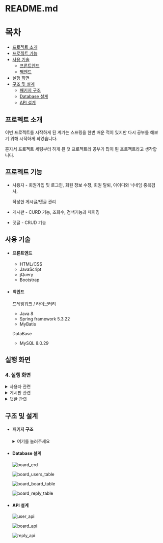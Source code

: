 # README.md

# 목차

- [프로젝트 소개](#프로젝트-소개)
- [프로젝트 기능](#프로젝트-기능)
- [사용 기술](#사용-기술)
    - [프론트엔드](#프론트엔드)
    - [백엔드](#백엔드)
- [실행 화면](#실행-화면)
- [구조 및 설계](#구조-및-설계)
    - [패키지 구조](#패키지-구조)
    - [Database 설계](#database-설계)
    - [API 설계](#api-설계)

## 프로젝트 소개

이번 프로젝트를 시작하게 된 계기는 스프링을 한번 배운 적이 있지만 다시 공부를 해보기 위해 시작하게 되었습니다.

혼자서 프로젝트 세팅부터 하게 된 첫 프로젝트라 공부가 많이 된 프로젝트라고 생각합니다.

## 프로젝트 기능

- 사용자 - 회원가입 및 로그인, 회원 정보 수정, 회원 탈퇴, 아이디와 닉네임 중복검사,
    
    작성한 게시글/댓글 관리
    
- 게시판 - CURD 기능, 조회수, 검색기능과 페이징
- 댓글 - CRUD 기능

## 사용 기술

- #### 프론트엔드
    - HTML/CSS
    - JavaScript
    - jQuery
    - Bootstrap

- #### 백엔드
    
    프레임워크 / 라이브러리
    
    - Java 8
    - Spring framework 5.3.22
    - MyBatis
    
    DataBase
    
    - MySQL 8.0.29
    

## 실행 화면

### 4. 실행 화면
<details>
<summary>사용자 관련</summary>

  ### 유저 회원가입 화면


  ![board_user_join](https://user-images.githubusercontent.com/54405892/191193853-3d032e00-a6c0-45a7-aa46-9240f5e11f26.png)

  ![board_user_join_error](https://user-images.githubusercontent.com/54405892/191193941-51a3596a-6eaa-4840-86bb-848217ab5205.png)

  ![board_user_error2](https://user-images.githubusercontent.com/54405892/191194223-3fbfde7f-a92e-4895-91b1-82c6e600ee5f.png)

  회원가입 시 아이디, 비밀번호, 닉네임 유효성 검사와 중복확인을 진행하고 검사 완료 시 회원가입을 진행, 로그인 페이지로 이동합니다.

  ### 유저 로그인 화면

  ![board_user_login](https://user-images.githubusercontent.com/54405892/191194415-b1800f6a-5777-4cf6-a766-e4ff3d165acd.png)

  ![board_user_login_error](https://user-images.githubusercontent.com/54405892/191194468-b0184032-fe98-48da-a581-3ebf27f01cbb.png)

  로그인 실패 시 다시 로그인 페이지로 돌아온 후 아이디 비밀번호 확인 알림을 띄어줍니다.

  로그인 성공 시 메인 페이지인 게시글 목록 페이지로 이동합니다.

  ### 회원정보화면
  
  ![board_user_info](https://user-images.githubusercontent.com/54405892/191194545-bd58f5bd-60a6-4aac-abf4-3fe2f4b47c40.png)

  ![board_user_info2](https://user-images.githubusercontent.com/54405892/191194561-6d359dab-d15a-406d-96d2-4a9202d327a6.png)

  비밀번호와 닉네임만 변경할 수 있고

  변경 버튼을 클릭 시 비밀번호와 닉네임을 변경할 수 있습니다.

  비밀번호 변경과 회원 탈퇴 진행 시 현재 비밀번호로 인증해야 합니다.

  - 비밀번호 변경

      ![modal1](https://user-images.githubusercontent.com/54405892/191194736-558750ec-06d7-4589-b203-c058efb03188.png)
      
      ![modal2](https://user-images.githubusercontent.com/54405892/191194812-2386f8e6-2983-4adb-86f7-163efd367681.png)
      
      ![modal3](https://user-images.githubusercontent.com/54405892/191194822-b4dd5ca0-d7fa-4557-b6b0-98588679d7c9.png)

      ![modal4](https://user-images.githubusercontent.com/54405892/191194838-53867884-4942-4f59-8ed6-812189553e19.png)

  - 닉네임 변경

      ![modal5](https://user-images.githubusercontent.com/54405892/191194851-ae693948-3ba8-41dc-9fa5-ce3154119872.png)

      ![modal6](https://user-images.githubusercontent.com/54405892/191194847-cbe4c407-97ef-4efc-aa89-431176bac3c4.png)
      
      ![modal7](https://user-images.githubusercontent.com/54405892/191194844-516ee630-36e9-4a42-8c1f-ec91b3fd3b4a.png)


  - 회원 탈퇴
      
      ![회원탈퇴1](https://user-images.githubusercontent.com/54405892/191195204-ccb6e91d-d4ff-46e4-a917-0a8b96639a63.png)
      
      ![회원탈퇴2](https://user-images.githubusercontent.com/54405892/191195211-3e8c4473-7594-49c7-8240-5a3356a46d14.png)
      
      회원 탈퇴 시에는 작성했던 게시글과 댓글 등 모두 지워집니다.

  ### 작성 게시물
  ![board_writeboard](https://user-images.githubusercontent.com/54405892/191195751-1bc05cf6-3267-4c48-acc3-e6e8d0492afd.png)

  ![board_writeboard2](https://user-images.githubusercontent.com/54405892/191195763-eb1d8214-9203-484d-a7c1-04a6e4dbc7a0.png)

  제목을 누르면 해당 게시글로 이동할 수 있고 선택삭제도 가능합니다.

  삭제를 하기 전에 Confirm을 통해 한 번 더 물어봅니다.

  ### 작성 댓글
  
  ![board_writereply](https://user-images.githubusercontent.com/54405892/191196004-8779943b-836b-4576-876d-adb9a778d8c6.png)

  ![board_writereply2](https://user-images.githubusercontent.com/54405892/191196016-8f7e376d-c43e-4d27-9fcc-ecef8412e962.png)

  댓글도 게시글과 동일하게 댓글을 누르면 게시글로 이동과 선택삭제가 가능합니다.

  게시글이 삭제된 경우에는 삭제 기능만 가능합니다.

</details>

<details>
<summary>게시판 관련</summary>
<div markdown="1">       

### 게시글 목록

![게시글 전체목록](https://user-images.githubusercontent.com/54405892/191196481-9514e926-aba6-41bb-bb9a-0bf654b25812.png)

메인 페이지인 게시글 목록 페이지입니다.

모든 게시물을 페이징 처리로 조회할 수 있고, 검색기능과 새로운 게시글 등록이 가능합니다

![옵션](https://user-images.githubusercontent.com/54405892/191196598-f30cca0a-e1f7-40b1-8a2c-c99c8968ef6d.png)

검색기능에는 제목, 내용, 닉네임, 제목+내용 4가지 옵션이 있습니다.

### 게시글 작성

![게시글 작성1](https://user-images.githubusercontent.com/54405892/191196678-960c8145-83c5-4539-947d-77fada888cc4.png)

로그인한 사용자만 게시글 작성을 할 수 있습니다.

### 게시글 상세보기

![게시글 상세보기1](https://user-images.githubusercontent.com/54405892/191196817-077e6c85-4cea-48d4-abe1-1586465b8a02.png)

![게시글 상세보기2](https://user-images.githubusercontent.com/54405892/191196808-cfb7dcc6-2083-48b9-a913-c133bd918cb1.png)

작성자일 경우 수정과 삭제를 할 수 있는 버튼이 생기고 아닐 경우에는 안 보이도록 처리했습니다.

### 게시글 수정하기

![게시글 수정1](https://user-images.githubusercontent.com/54405892/191196927-73cb7506-18ee-4c67-91e5-081fde0f1363.png)

![게시글 수정2](https://user-images.githubusercontent.com/54405892/191196934-47ac5704-06e1-40ff-9a3e-16622e19e8b4.png)


수정하기 버튼 클릭 시 Confirm으로 수정을 완료할 것인지 물어본 다음 확인 누르면 게시글을 수정합니다.

수정이 완료되거나 취소하기 버튼을 누르면 해당 게시글의 상세보기 화면으로 이동합니다.

### 게시글 삭제하기

![게시글 삭제](https://user-images.githubusercontent.com/54405892/191197124-6a3753ed-dead-4535-bf56-1cffa51838e1.png)

![게시글 삭제후](https://user-images.githubusercontent.com/54405892/191197116-9da3ab3b-08bb-497a-810c-becf5e223fc2.png)

게시글 삭제 버튼 클릭 시 Confirm으로 삭제할지 확인하고, 삭제 후 전체 게시글 페이지로 이동합니다.

### 게시글 검색

옵션 선택과 검색어를 통해 게시글을 검색합니다.

검색된 게시글이 많을 경우 페이징 처리된 결과를 볼 수 있습니다.

- 제목 검색
   
   ![제목 검색](https://user-images.githubusercontent.com/54405892/191197227-5e58571a-57d8-43d6-a91c-a91ed4ea57a2.png)

- 내용 검색

    ![내용 검색](https://user-images.githubusercontent.com/54405892/191197234-62debb2f-5801-4655-966a-3563d568e39d.png)

- 닉네임 검색

    ![닉네임 검색](https://user-images.githubusercontent.com/54405892/191197235-23f81381-af40-42f7-8f68-8fde2242e24a.png)

- 제목+내용 검색

    ![제목내용검색](https://user-images.githubusercontent.com/54405892/191197231-91600dcf-b65e-4ab7-a7f2-766ae9cc780c.png)

</div>
</details>

<details>
<summary>댓글 관련</summary>
<div markdown="1">

### 댓글 목록

![댓글 목록](https://user-images.githubusercontent.com/54405892/191197466-785e415b-80b9-45e5-ac3a-510523276bd6.png)

댓글과 대댓글을 띄어주고, 댓글일 경우에는 대댓글을 달 수 있는 버튼을 보여줍니다.

![토글버튼](https://user-images.githubusercontent.com/54405892/191197474-f0a541c6-b820-4845-82e6-b61ac1bf98ef.png)

본인이 작성한 댓글과 대댓글일 경우에만 수정과 삭제를 할 수 있는 토글 버튼 생깁니다.

### 댓글 작성
    
![비로그인 댓글](https://user-images.githubusercontent.com/54405892/191374475-eef9bf3c-da2f-46b6-982a-da0509fde7d7.png)

비 로그인 일 경우 로그인이 필요하다는 alert 창 띄어준 후 로그인 페이지로 이동합니다.

![댓글 작성](https://user-images.githubusercontent.com/54405892/191374504-3e162db2-3c0e-488d-9dff-e50f9d2747f6.png)

댓글 작성을 완료하면 댓글 목록을 다시 출력합니다.

![댓글 작성후](https://user-images.githubusercontent.com/54405892/191374511-24f9433f-4aff-4aa2-8f30-442017124f3d.png)

### 댓글 수정하기

![댓글 수정](https://user-images.githubusercontent.com/54405892/191374562-f10344f4-358f-43e3-bd4b-e8162e94d97a.png)

![댓글 수정2](https://user-images.githubusercontent.com/54405892/191374566-a7fc0e01-558c-4e4d-853c-13c9983ed69f.png)

![댓글 수정3](https://user-images.githubusercontent.com/54405892/191374568-9472dd34-7e46-4c87-89ea-d758210ad035.png)

댓글 수정 완료 시 댓글 목록을 다시 출력합니다.

![댓글 수정4](https://user-images.githubusercontent.com/54405892/191374618-dd9abe70-3dd0-4a14-8a2d-4f9a8bdaef38.png)

한 번에 하나의 댓글만 수정이 가능합니다.

댓글을 수정하던 중 다른 댓글을 수정하기 위해서는 수정을 끝마치거나 취소 버튼을 누른 후 수정해야 합니다.

![답글](https://user-images.githubusercontent.com/54405892/191374688-dac7b0a9-2a6d-49a0-8e49-079858b01d3e.gif)

답글 달기 역시 한 번에 하나의 댓글에만 답글을 추가 할 수 있습니다.

### 댓글 삭제

![댓글 삭제](https://user-images.githubusercontent.com/54405892/191374692-495a2b9d-7433-454b-9489-eaa8fede8182.png)

![댓글 삭제2](https://user-images.githubusercontent.com/54405892/191374695-9791eb89-603e-4808-aedc-d28c2d32380f.png)

댓글 삭제 시 삭제되었다는 alert창 출력 후 댓글 목록을 출력합니다.

삭제된 댓글은 ‘삭제된 댓글입니다.’라고 표시되고 댓글이 삭제되어도 대댓글은 확인이 가능합니다.
</div>
</details>

## 구조 및 설계
- #### 패키지 구조
    <details>
    <summary>여기를 눌러주세요</summary>
    <div markdown="1">

    ```
    src
    ┣ main
    ┃ ┣ java
    ┃ ┃ ┗ com
    ┃ ┃ ┃ ┗ example
    ┃ ┃ ┃ ┃ ┗ board
    ┃ ┃ ┃ ┃ ┃ ┣ controller
    ┃ ┃ ┃ ┃ ┃ ┃ ┣ BoardController.java
    ┃ ┃ ┃ ┃ ┃ ┃ ┣ HomeController.java
    ┃ ┃ ┃ ┃ ┃ ┃ ┣ ReplyController.java
    ┃ ┃ ┃ ┃ ┃ ┃ ┗ UserController.java
    ┃ ┃ ┃ ┃ ┃ ┣ dao
    ┃ ┃ ┃ ┃ ┃ ┃ ┣ BoardDAO.java
    ┃ ┃ ┃ ┃ ┃ ┃ ┣ BoardDAOImpl.java
    ┃ ┃ ┃ ┃ ┃ ┃ ┣ ReplyDAO.java
    ┃ ┃ ┃ ┃ ┃ ┃ ┣ ReplyDAOImpl.java
    ┃ ┃ ┃ ┃ ┃ ┃ ┣ UserDAO.java
    ┃ ┃ ┃ ┃ ┃ ┃ ┗ UserDAOImpl.java
    ┃ ┃ ┃ ┃ ┃ ┣ dto
    ┃ ┃ ┃ ┃ ┃ ┃ ┣ BoardDTO.java
    ┃ ┃ ┃ ┃ ┃ ┃ ┣ PageDTO.java
    ┃ ┃ ┃ ┃ ┃ ┃ ┣ ReplyDTO.java
    ┃ ┃ ┃ ┃ ┃ ┃ ┗ UserDTO.java
    ┃ ┃ ┃ ┃ ┃ ┗ service
    ┃ ┃ ┃ ┃ ┃ ┃ ┣ BoardService.java
    ┃ ┃ ┃ ┃ ┃ ┃ ┣ BoardServiceImpl.java
    ┃ ┃ ┃ ┃ ┃ ┃ ┣ ReplyService.java
    ┃ ┃ ┃ ┃ ┃ ┃ ┣ ReplyServiceImpl.java
    ┃ ┃ ┃ ┃ ┃ ┃ ┣ UserService.java
    ┃ ┃ ┃ ┃ ┃ ┃ ┗ UserServiceImpl.java
    ┃ ┣ resources
    ┃ ┃ ┣ mappers
    ┃ ┃ ┃ ┣ BoardMapper.xml
    ┃ ┃ ┃ ┣ ReplyMapper.xml
    ┃ ┃ ┃ ┗ UserMapper.xml
    ┃ ┃ ┗ log4j.xml
    ┃ ┗ webapp
    ┃ ┃ ┣ resources
    ┃ ┃ ┃ ┗ css
    ┃ ┃ ┃ ┃ ┣ board.css
    ┃ ┃ ┃ ┃ ┣ main.css
    ┃ ┃ ┃ ┃ ┗ user.css
    ┃ ┃ ┗ WEB-INF
    ┃ ┃ ┃ ┣ spring
    ┃ ┃ ┃ ┃ ┣ appServlet
    ┃ ┃ ┃ ┃ ┃ ┗ servlet-context.xml
    ┃ ┃ ┃ ┃ ┗ root-context.xml
    ┃ ┃ ┃ ┣ views
    ┃ ┃ ┃ ┃ ┣ ajax
    ┃ ┃ ┃ ┃ ┃ ┗ replyAjax.jsp
    ┃ ┃ ┃ ┃ ┣ board
    ┃ ┃ ┃ ┃ ┃ ┣ list.jsp
    ┃ ┃ ┃ ┃ ┃ ┣ update.jsp
    ┃ ┃ ┃ ┃ ┃ ┣ view.jsp
    ┃ ┃ ┃ ┃ ┃ ┗ write.jsp
    ┃ ┃ ┃ ┃ ┣ includes
    ┃ ┃ ┃ ┃ ┃ ┣ footer.jsp
    ┃ ┃ ┃ ┃ ┃ ┗ header.jsp
    ┃ ┃ ┃ ┃ ┗ user
    ┃ ┃ ┃ ┃ ┃ ┣ boardList.jsp
    ┃ ┃ ┃ ┃ ┃ ┣ info.jsp
    ┃ ┃ ┃ ┃ ┃ ┣ join.jsp
    ┃ ┃ ┃ ┃ ┃ ┣ login.jsp
    ┃ ┃ ┃ ┃ ┃ ┗ replyList.jsp
    ┃ ┃ ┃ ┗ web.xml
    ┗ test
    ┃ ┗ resources
    ┃ ┃ ┗ log4j.xml
    ```

    </div>
    </details>


- #### Database 설계

    ![board_erd](https://user-images.githubusercontent.com/54405892/190950886-7567a4ef-304a-43ba-bd41-b014186cb15e.png)
    
    ![board_users_table](https://user-images.githubusercontent.com/54405892/190950940-88ef428d-cde5-44d8-ae27-d8d95d3241e0.png)
    
    ![board_board_table](https://user-images.githubusercontent.com/54405892/190950958-0408e0be-1b9d-4e78-aabb-71dd9b8c122b.png)
    
    ![board_reply_table](https://user-images.githubusercontent.com/54405892/190950990-eaf332e0-1a5c-4780-ad00-3ef52d1b7d7d.png)

- #### API 설계

    ![user_api](https://user-images.githubusercontent.com/54405892/190951087-45a062c8-54a1-4079-b8bc-25dd72d4e535.png)
    
    ![board_api](https://user-images.githubusercontent.com/54405892/190951089-ab947ac4-424a-4b01-a0dd-eb81319eeb13.png)
    
    ![reply_api](https://user-images.githubusercontent.com/54405892/190951085-6a76d968-7018-4518-a296-a6fff9597483.png)

